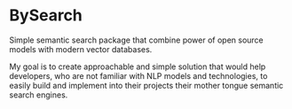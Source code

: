 # BySearch
Simple semantic search package that combine power of open source models with modern vector databases.

My goal is to create approachable and simple solution that would help developers, who are not familiar with NLP models and technologies, to easily build and implement into their projects their mother tongue semantic search engines.  
